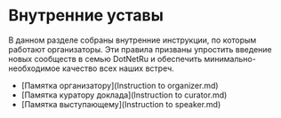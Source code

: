 # Внутренние уставы

В данном разделе собраны внутренние инструкции, по которым работают организаторы. Эти правила призваны упростить введение новых сообществ в семью DotNetRu и обеспечить минимально-необходимое качество всех наших встреч.

- [Памятка организатору](Instruction to organizer.md)
- [Памятка куратору доклада](Instruction to curator.md)
- [Памятка выступающему](Instruction to speaker.md)
